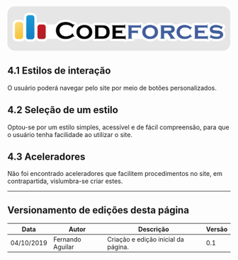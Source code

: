 <span style="margin-left: 0%; padding-top: 3%;">![Codeforces Logo](../images/codeforces.png)</span>


## 4.1 Estilos de interação
O usuário poderá navegar pelo site por meio de botões personalizados. 

## 4.2 Seleção de um estilo

Optou-se por um estilo simples, acessível e de fácil compreensão, para que o usuário tenha 
facilidade ao utilizar o site. 

## 4.3 Aceleradores

Não foi encontrado aceleradores que facilitem procedimentos no site, 
em contrapartida, vislumbra-se criar estes. 


***
## Versionamento de edições desta página
| Data | Autor | Descrição | Versão |
|------|-------|-----------|--------|
| 04/10/2019 | Fernando Aguilar | Criação e edição inicial da página. | 0.1 |
